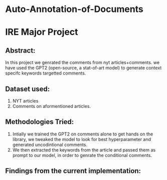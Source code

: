 # Auto-Annotation-of-Documents
# IRE Major Project

## Abstract:

In this project we genrated the comments from nyt articles+comments. we have used the GPT2 (open-source, a stat-of-art model) to generate context specifc keywords targetted comments.

## Dataset used:
1. NYT articles
2. Comments on aformentioned articles.

## Methodologies Tried:
1. Intially we trained the GPT2 on comments alone to get hands on the library, we tweaked the model to look for best hyperparameter and generated uncodintional comments.
2. We then extracted the keywords from the article and passed them as prompt to our model, in order to genrate the conditional comments.

## Findings from the current implementation:





